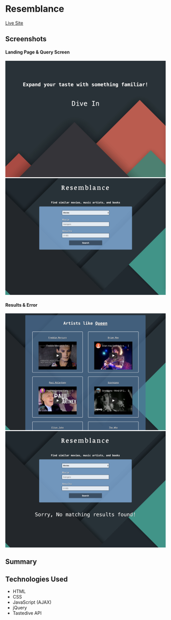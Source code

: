 # Resemblance

[Live Site]()

## Screenshots

#### Landing Page & Query Screen
![landing page](/images/landing-page.png)
![form view](/images/query-view.png)

#### Results & Error
![results view](/images/results.png)
![error](/images/error.png)

## Summary
  

## Technologies Used
  * HTML
  * CSS
  * JavaScript (AJAX)
  * jQuery
  * Tastedive API

